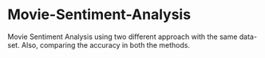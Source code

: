 # Movie-Sentiment-Analysis
Movie Sentiment Analysis using two different approach with the same data-set. Also, comparing the accuracy in both the methods.
